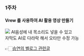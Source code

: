 ### 1주차 

#### Vrew 를 사용하여 AI 활용 영상 만들기 
![](https://velog.velcdn.com/images/seungyeon04/post/42d6a87e-0f9a-46bb-941a-83c919b8441f/image.PNG)
AI음성에 내 목소리도 넣을 수 있고  
자막도 AI로 다라락 해서 오타만 수정 가능  

👉🏻[승연의 벨로그 관련글](https://velog.io/@seungyeon04/AI-BGM-%EB%AF%B8%EB%94%94%EB%A5%BC-%EC%9C%84%ED%95%9C-GPT%EA%B0%80-%EC%A4%80-%EC%A0%95%EB%B3%B4)
